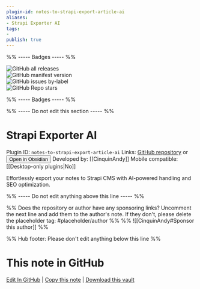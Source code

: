 ```yaml
---
plugin-id: notes-to-strapi-export-article-ai
aliases:
- Strapi Exporter AI
tags: 
- 
publish: true
---
```


%% ----- Badges ----- %%

![GitHub all releases](https://img.shields.io/github/downloads/CinquinAndy/notes-to-strapi-export-article-ai/total?color=573E7A&logo=github&style=for-the-badge)   
![GitHub manifest version](https://img.shields.io/github/manifest-json/v/CinquinAndy/notes-to-strapi-export-article-ai?color=573E7A&logo=github&style=for-the-badge)   
![GitHub issues by-label](https://img.shields.io/github/issues/CinquinAndy/notes-to-strapi-export-article-ai/help%20wanted?color=573E7A&logo=github&style=for-the-badge)   
![GitHub Repo stars](https://img.shields.io/github/stars/CinquinAndy/notes-to-strapi-export-article-ai?color=573E7A&logo=github&style=for-the-badge)

%% ----- Badges ----- %%

%% ----- Do not edit this section ----- %%

# Strapi Exporter AI

Plugin ID: `notes-to-strapi-export-article-ai`
Links: [GitHub repository](https://github.com/CinquinAndy/notes-to-strapi-export-article-ai) or [<button id=HH>Open in Obsidian</button>](obsidian://show-plugin?id=notes-to-strapi-export-article-ai)
Developed by: [[CinquinAndy]]
Mobile compatible: [[Desktop-only plugins|No]]

Effortlessly export your notes to Strapi CMS with AI-powered handling and SEO optimization.

%% ----- Do not edit anything above this line ----- %% 

%% Does the repository or author have any sponsoring links? Uncomment the next line and add them to the author's note. If they don't, please delete the placeholder tag: #placeholder/author %%
%% ![[CinquinAndy#Sponsor this author]] %%

%% Hub footer: Please don't edit anything below this line %%

# This note in GitHub

<span class="git-footer">[Edit In GitHub](https://github.dev/obsidian-community/obsidian-hub/blob/main/02%20-%20Community%20Expansions/02.05%20All%20Community%20Expansions/Plugins/notes-to-strapi-export-article-ai.md "git-hub-edit-note") | [Copy this note](https://raw.githubusercontent.com/obsidian-community/obsidian-hub/main/02%20-%20Community%20Expansions/02.05%20All%20Community%20Expansions/Plugins/notes-to-strapi-export-article-ai.md "git-hub-copy-note") | [Download this vault](https://github.com/obsidian-community/obsidian-hub/archive/refs/heads/main.zip "git-hub-download-vault") </span>
